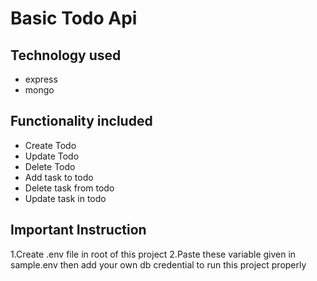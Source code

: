 # Basic Todo Api

## Technology used

- express
- mongo

## Functionality included

- Create Todo
- Update Todo
- Delete Todo
- Add task to todo
- Delete task from todo
- Update task in todo

## Important Instruction

1.Create .env file in root of this project
2.Paste these variable given in sample.env then add your own db credential to run this project properly
